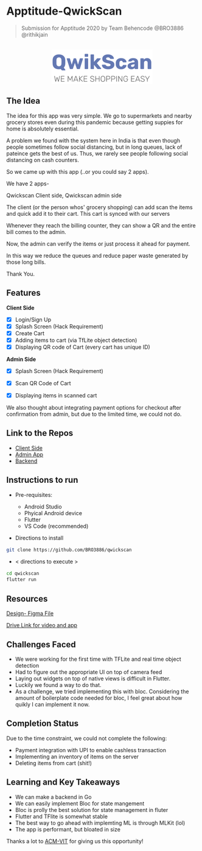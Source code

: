 # Apptitude-QwickScan
>Submission for Apptitude 2020 by Team Behencode @BRO3886 @rithikjain

<div align="center">
<br>
<img src="https://raw.githubusercontent.com/BRO3886/qwickscan/master/screenshots/banner.png?token=AJQCPIWOA6QY4T3LH3CRENK7E3LYQ">
</div>

## The Idea

The idea for this app was very simple. We go to supermarkets and nearby grocery stores even during this pandemic because getting suppies for home is absolutely essential.

A problem we found with the system here in India is that even though people sometimes follow social distancing, but in long queues, lack of pateince gets the best of us. Thus, we rarely see people following social distancing on cash counters.

So we came up with this app (..or you could say 2 apps). 

We have 2 apps- 

Qwickscan Client side, Qwickscan admin side

The client (or the person whos' grocery shopping) can add scan the items and quick add it to their cart. 
This cart is synced with our servers

Whenever they reach the billing counter, they can show a QR and the entire bill comes to the admin.

Now, the admin can verify the items or just process it ahead for payment.

In this way we reduce the queues and reduce paper waste generated by those long bills.

Thank You.

## Features

**Client Side**

- [x]  Login/Sign Up
- [x]  Splash Screen (Hack Requirement)
- [x]  Create Cart
- [x]  Adding items to cart (via TfLite object detection)
- [x]  Displaying QR code of Cart (every cart has unique ID)

**Admin Side**

- [x]  Splash Screen (Hack Requirement)
- [x]  Scan QR Code of Cart
- [x]  Displaying items in scanned cart


We also thought about integrating payment options for checkout after confirmation from admin, but due to the limited time, we could not do.

## Link to the Repos

* [Client Side](https://github.com/BRO3886/qwickscan)
* [Admin App](https://github.com/rithikjain/qwikscan-admin-app)
* [Backend](https://github.com/rithikjain/qwikscan-backend)



## Instructions to run

* Pre-requisites:
	- Android Studio
	- Phyical Android device
    - Flutter
    - VS Code (recommended)

* Directions to install
```bash
git clone https://github.com/BRO3886/qwickscan
```

* < directions to execute >

```bash
cd qwickscan
flutter run
```



## Resources

[Design- Figma File](https://www.figma.com/file/GnB8hOq9JGvUX5EfHZV8fU/Apptitude?node-id=3%3A5)

[Drive Link for video and app](https://drive.google.com/drive/folders/1aqZCTdJY-sRg3sygGL9eyLCruzt0T50G?usp=sharing)

## Challenges Faced

* We were working for the first time with TFLite and real time object detection
* Had to figure out the appropriate UI on top of camera feed
* Laying out widgets on top of native views is difficult in Flutter.
* Luckily we found a way to do that.
* As a challenge, we tried implementing this with bloc. Considering the amount of boilerplate code needed for bloc,  I feel great about how quikly I can implement it now.

## Completion Status

Due to the time constraint, we could not complete the following:

* Payment integration with UPI to enable cashless transaction
* Implementing an inventory of items on the server
* Deleting items from cart (shit!)


## Learning and Key Takeaways

* We can make a backend in Go
* We can easily implement Bloc for state mangement
* Bloc is prolly the best solution for state management in fluter
* Flutter and TFlite is somewhat stable
* The best way to go ahead with implemting ML is through MLKit (lol)
* The app is performant, but bloated in size


Thanks a lot to [ACM-VIT](https://acmvit.in/) for giving us this opportunity!

